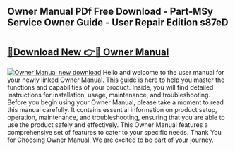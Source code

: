 ## Owner Manual PDf Free Download - Part-MSy Service Owner Guide - User Repair Edition s87eD

# <h2><a href="http://bc37017.oget.top/?id=Owner+Manual">🔗Download New 👉🔴 Owner Manual</a></h2>

[![Owner Manual new download](https://i.imgur.com/5g1atiW.png)](http://bc37017.oget.top/?id=Owner+Manual)
Hello and welcome to the user manual for your newly linked Owner Manual. This guide is here to help you master the functions and capabilities of your product. Inside, you will find detailed instructions for installation, usage, maintenance, and troubleshooting. Before you begin using your Owner Manual, please take a moment to read this manual carefully. It contains essential information on product setup, operation, maintenance, and troubleshooting, ensuring that you are able to use the product safely and effectively. This Owner Manual features a comprehensive set of features to cater to your specific needs. Thank You for Choosing Owner Manual. We are excited to be part of your journey.
